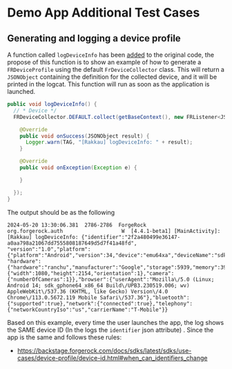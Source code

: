 # Demo App Additional Test Cases

## Generating and logging a device profile
A function called `logDeviceInfo` has been [added](https://github.com/rakkau/forgerock-android-sdk/blob/rakkau/samples/auth/src/main/java/org/forgerock/auth/MainActivity.java#L136) to the original code, the propose of this function is to show an example of how to generate a `FRDeviceProfile` using the default `FrDeviceCollector` class. This will return a `JSONObject` containing the definition for the collected device, and it will be printed in the logcat. This function will run as soon as the application is launched.

```java
public void logDeviceInfo() {
  // * Device */
  FRDeviceCollector.DEFAULT.collect(getBaseContext(), new FRListener<JSONObject>() {

    @Override
    public void onSuccess(JSONObject result) {
      Logger.warn(TAG, "[Rakkau] logDeviceInfo: " + result);
    }

    @Override
    public void onException(Exception e) {

    }

  });
}
```

The output should be as the following

```
2024-05-20 13:30:06.381  2786-2786  ForgeRock               org.forgerock.auth                   W  [4.4.1-beta1] [MainActivity]: [Rakkau] logDeviceInfo: {"identifier":"2f2a480499e36147-a0aa798a21067dd7555808187649d5d7f41a48fd",
"version":"1.0","platform":
{"platform":"Android","version":34,"device":"emu64xa","deviceName":"sdk_gphone64_x86_64","model":"sdk_gphone64_x86_64","brand":"google","locale":"en_US","timeZone":"America\/Buenos_Aires","jailBreakScore":0},
"hardware":{"hardware":"ranchu","manufacturer":"Google","storage":5939,"memory":3921,"cpu":4,"display":{"width":1080,"height":2154,"orientation":1},"camera":{"numberOfCameras":1}},"browser":{"userAgent":"Mozilla\/5.0 (Linux; Android 14; sdk_gphone64_x86_64 Build\/UPB3.230519.006; wv) AppleWebKit\/537.36 (KHTML, like Gecko) Version\/4.0 Chrome\/113.0.5672.119 Mobile Safari\/537.36"},"bluetooth":{"supported":true},"network":{"connected":true},"telephony":
{"networkCountryIso":"us","carrierName":"T-Mobile"}}
```

Based on this example, every time the user launches the app, the log shows the SAME device ID (In the logs the `identifier` json attribute) . Since the app is the same and follows these rules: 
- https://backstage.forgerock.com/docs/sdks/latest/sdks/use-cases/device-profile/device-id.html#when_can_identifiers_change
